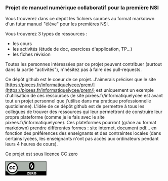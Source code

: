 ### Projet de manuel numérique collaboratif pour la première NSI

Vous trouverez dans ce dépôt les fichiers sources au format markdown d'un futur manuel "élève" pour les premières NSI.

Vous trouverez 3 types de ressources :

- les cours
- les activités (étude de doc, exercices d'application, TP...)
- les fiches révision

Toutes les personnes intéressées par ce projet peuvent contribuer (surtout dans la partie "activités"), n'hésitez pas à faire des pull-requests.

Ce dépôt github est le coeur de ce projet. J'aimerais préciser que le site [https://pixees.fr/informatiquelycee/prem/](https://pixees.fr/informatiquelycee/prem/) est uniquement un exemple d'utilisation de ces ressources (le site pixees.fr/informatiquelycee est avant tout un projet personnel que j'utilise dans ma pratique professionnelle quotidienne). L'idée de ce dépôt github est de permettre à tous les collègues de trouver des ressources qui leur permettront de construire leur propre plateforme (comme je le fais avec le site pixees.fr/informatiquelycee). Ces plateformes pourront (grâce au format markdown) prendre différentes formes : site internet, document pdf... en fonction des préférences des enseignants et des contraintes locales (dans certains lycées, les enseignants n'ont pas accès aux ordinateurs pendant leurs 4 heures de cours).
  
Ce projet est sous licence CC zero

![licence cc](img/cc.png)
